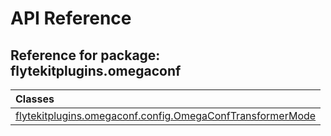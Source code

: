# API Reference

## Reference for package: flytekitplugins.omegaconf

| Classes  |
| :------------- |
| [flytekitplugins.omegaconf.config.OmegaConfTransformerMode](flytekitplugins_omegaconf_config_omegaconftransformermode) |
